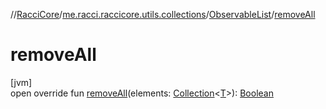 //[RacciCore](../../../index.md)/[me.racci.raccicore.utils.collections](../index.md)/[ObservableList](index.md)/[removeAll](remove-all.md)

# removeAll

[jvm]\
open override fun [removeAll](remove-all.md)(elements: [Collection](https://kotlinlang.org/api/latest/jvm/stdlib/kotlin.collections/-collection/index.html)&lt;[T](index.md)&gt;): [Boolean](https://kotlinlang.org/api/latest/jvm/stdlib/kotlin/-boolean/index.html)
